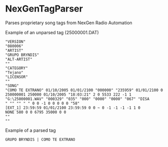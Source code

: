 # NexGenTagParser
Parses proprietary song tags from NexGen Radio Automation

Example of an unparsed tag (25000001.DAT)
```
"VERSION"
"080006"
"ARTIST"
"GRUPO BRYNDIS"
"ALT-ARTIST"
""
"CATEGORY"
"Tejano"
"LICENSOR"
""
"SONG"
"COMO TE EXTRANO" 01/10/2005 01/01/2100 "000000" "235959" 01/01/2100 0 250000001 250000 01/10/2005 "18:03:21" 2 0 5533 222 -1 1 "G:\25000001.WAV" "000329" "035" "000" "0000" "0000" "067" "DISA                                " "" "" " " 0 0 -1 0 0 0 0 0 "58"
[EXT_1] 23:59:59 01/01/2100 23:59:59 0 0 ~ 0 -1 -1 -1 -1 1 0
NONE 580 0 0 6795 35000 0 0
""
""
```

Example of a parsed tag
```
GRUPO BRYNDIS | COMO TE EXTRANO
```
